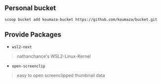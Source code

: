 ## Personal bucket

`scoop bucket add koumaza-bucket https://github.com/koumaza/bucket.git`

## Provide Packages

- `wsl2-next`

> nathanchance's WSL2-Linux-Kernel

- `open-screenclip`

> easy to open screenclipped thumbnail data
